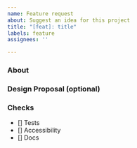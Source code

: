 ```yaml
---
name: Feature request
about: Suggest an idea for this project
title: "[feat]: title"
labels: feature
assignees: ''

---
```


### About

### Design Proposal (optional)

### Checks
- [] Tests
- [] Accessibility
- [] Docs
